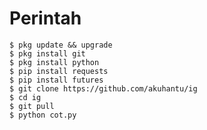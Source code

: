 
# Perintah
    $ pkg update && upgrade
    $ pkg install git
    $ pkg install python
    $ pip install requests
    $ pip install futures
    $ git clone https://github.com/akuhantu/ig
    $ cd ig
    $ git pull
    $ python cot.py
